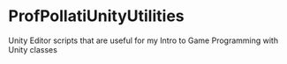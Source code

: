 # ProfPollatiUnityUtilities
Unity Editor scripts that are useful for my Intro to Game Programming with Unity classes
